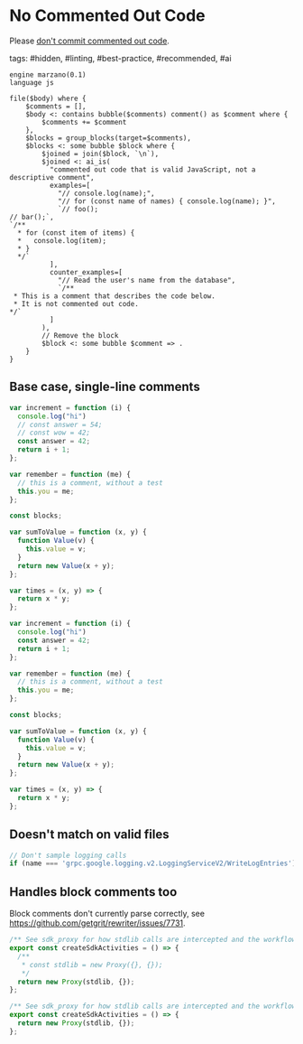 # No Commented Out Code

Please [don't commit commented out code](https://kentcdodds.com/blog/please-dont-commit-commented-out-code).

tags: #hidden, #linting, #best-practice, #recommended, #ai

```grit
engine marzano(0.1)
language js

file($body) where {
    $comments = [],
    $body <: contains bubble($comments) comment() as $comment where {
        $comments += $comment
    },
    $blocks = group_blocks(target=$comments),
    $blocks <: some bubble $block where {
        $joined = join($block, `\n`),
        $joined <: ai_is(
          "commented out code that is valid JavaScript, not a descriptive comment",
          examples=[
            "// console.log(name);",
            "// for (const name of names) { console.log(name); }",
            `// foo();
// bar();`,
`/**
  * for (const item of items) {
  *   console.log(item);
  * }
  */`
          ],
          counter_examples=[
            "// Read the user's name from the database",
            `/**
 * This is a comment that describes the code below.
 * It is not commented out code.
*/`
          ]
        ),
        // Remove the block
        $block <: some bubble $comment => .
    }
}
```

## Base case, single-line comments

```js
var increment = function (i) {
  console.log("hi")
  // const answer = 54;
  // const wow = 42;
  const answer = 42;
  return i + 1;
};

var remember = function (me) {
  // this is a comment, without a test
  this.you = me;
};

const blocks;

var sumToValue = function (x, y) {
  function Value(v) {
    this.value = v;
  }
  return new Value(x + y);
};

var times = (x, y) => {
  return x * y;
};
```

```js
var increment = function (i) {
  console.log("hi")
  const answer = 42;
  return i + 1;
};

var remember = function (me) {
  // this is a comment, without a test
  this.you = me;
};

const blocks;

var sumToValue = function (x, y) {
  function Value(v) {
    this.value = v;
  }
  return new Value(x + y);
};

var times = (x, y) => {
  return x * y;
};
```

## Doesn't match on valid files

```js
// Don't sample logging calls
if (name === 'grpc.google.logging.v2.LoggingServiceV2/WriteLogEntries') return RATE_DROP;
```

## Handles block comments too

Block comments don't currently parse correctly, see https://github.com/getgrit/rewriter/issues/7731.

```js
/** See sdk_proxy for how stdlib calls are intercepted and the workflow ID is injected. */
export const createSdkActivities = () => {
  /**
   * const stdlib = new Proxy({}, {});
   */
  return new Proxy(stdlib, {});
};
```

```js
/** See sdk_proxy for how stdlib calls are intercepted and the workflow ID is injected. */
export const createSdkActivities = () => {
  return new Proxy(stdlib, {});
};
```
